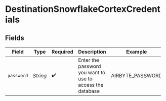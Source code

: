 # DestinationSnowflakeCortexCredentials


## Fields

| Field                                                     | Type                                                      | Required                                                  | Description                                               | Example                                                   |
| --------------------------------------------------------- | --------------------------------------------------------- | --------------------------------------------------------- | --------------------------------------------------------- | --------------------------------------------------------- |
| `password`                                                | *String*                                                  | :heavy_check_mark:                                        | Enter the password you want to use to access the database | AIRBYTE_PASSWORD                                          |